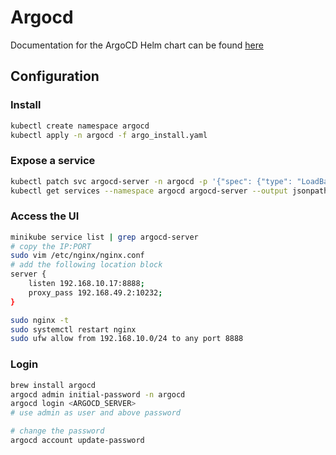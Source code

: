 # Argocd

Documentation for the ArgoCD Helm chart can be found [here](https://argo-cd.readthedocs.io/en/stable/getting_started/)

## Configuration

### Install

```bash
kubectl create namespace argocd
kubectl apply -n argocd -f argo_install.yaml
```

### Expose a service

```bash
kubectl patch svc argocd-server -n argocd -p '{"spec": {"type": "LoadBalancer"}}'
kubectl get services --namespace argocd argocd-server --output jsonpath='{.status.loadBalancer.ingress[0].ip}'
```

### Access the UI

```bash
minikube service list | grep argocd-server
# copy the IP:PORT
sudo vim /etc/nginx/nginx.conf
# add the following location block
server {
    listen 192.168.10.17:8888;
    proxy_pass 192.168.49.2:10232;
}

sudo nginx -t
sudo systemctl restart nginx
sudo ufw allow from 192.168.10.0/24 to any port 8888
```

### Login

```bash
brew install argocd
argocd admin initial-password -n argocd
argocd login <ARGOCD_SERVER>
# use admin as user and above password

# change the password
argocd account update-password
```
